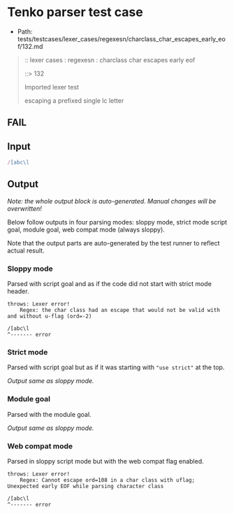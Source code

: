 # Tenko parser test case

- Path: tests/testcases/lexer_cases/regexesn/charclass_char_escapes_early_eof/132.md

> :: lexer cases : regexesn : charclass char escapes early eof
>
> ::> 132
>
> Imported lexer test
>
> escaping a prefixed single lc letter

## FAIL

## Input

`````js
/[abc\l
`````

## Output

_Note: the whole output block is auto-generated. Manual changes will be overwritten!_

Below follow outputs in four parsing modes: sloppy mode, strict mode script goal, module goal, web compat mode (always sloppy).

Note that the output parts are auto-generated by the test runner to reflect actual result.

### Sloppy mode

Parsed with script goal and as if the code did not start with strict mode header.

`````
throws: Lexer error!
    Regex: the char class had an escape that would not be valid with and without u-flag (ord=-2)

/[abc\l
^------- error
`````

### Strict mode

Parsed with script goal but as if it was starting with `"use strict"` at the top.

_Output same as sloppy mode._

### Module goal

Parsed with the module goal.

_Output same as sloppy mode._

### Web compat mode

Parsed in sloppy script mode but with the web compat flag enabled.

`````
throws: Lexer error!
    Regex: Cannot escape ord=108 in a char class with uflag; Unexpected early EOF while parsing character class

/[abc\l
^------- error
`````

